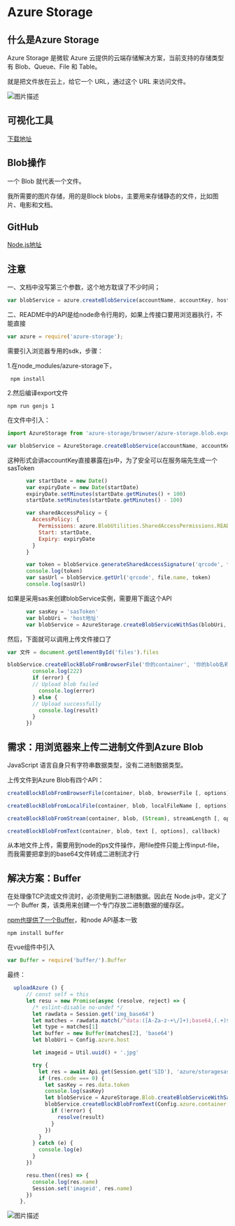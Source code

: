 # Azure Storage

## 什么是Azure Storage 

   Azure Storage 是微软 Azure 云提供的云端存储解决方案，当前支持的存储类型有 Blob、Queue、File 和 Table。

就是把文件放在云上，给它一个 URL，通过这个 URL 来访问文件。

![图片描述][1]

## 可视化工具

[下载地址][2]

## Blob操作

一个 Blob 就代表一个文件。

我所需要的图片存储，用的是Block blobs，主要用来存储静态的文件，比如图片、电影和文档。

## GitHub

[Node.js地址][3]

## 注意

一、文档中没写第三个参数，这个地方耽误了不少时间；

```js
var blobService = azure.createBlobService(accountName, accountKey, host);
```

二、README中的API是给node命令行用的，如果上传接口要用浏览器执行，不能直接

```js
var azure = require('azure-storage');
```

需要引入浏览器专用的sdk，步骤：

1.在node_modules/azure-storage下，

```
 npm install
```

2.然后编译export文件

```
npm run genjs 1
```
在文件中引入：

```js
import AzureStorage from 'azure-storage/browser/azure-storage.blob.export'
```

```js
var blobService = AzureStorage.createBlobService(accountName, accountKey, host)
```

这种形式会讲accountKey直接暴露在js中，为了安全可以在服务端先生成一个sasToken

```js
      var startDate = new Date()
      var expiryDate = new Date(startDate)
      expiryDate.setMinutes(startDate.getMinutes() + 100)
      startDate.setMinutes(startDate.getMinutes() - 100)

      var sharedAccessPolicy = {
        AccessPolicy: {
          Permissions: azure.BlobUtilities.SharedAccessPermissions.READ,
          Start: startDate,
          Expiry: expiryDate
        }
      }

      var token = blobService.generateSharedAccessSignature('qrcode', file.name, sharedAccessPolicy)
      console.log(token)
      var sasUrl = blobService.getUrl('qrcode', file.name, token)
      console.log(sasUrl)
```

如果是采用sas来创建blobService实例，需要用下面这个API

```js
      var sasKey = 'sasToken'
      var blobUri = 'host地址'
      var blobService = AzureStorage.createBlobServiceWithSas(blobUri, sasKey).withFilter(new AzureStorage.ExponentialRetryPolicyFilter())

```

然后，下面就可以调用上传文件接口了

```js
var 文件 = document.getElementById('files').files

blobService.createBlockBlobFromBrowserFile('你的container', '你的blob名称', 文件, option对象, function (error, result, response) {
        console.log(222)
        if (error) {
        // Upload blob failed
          console.log(error)
        } else {
        // Upload successfully
          console.log(result)
        }
      })
```

## 需求：用浏览器来上传二进制文件到Azure Blob

JavaScript 语言自身只有字符串数据类型，没有二进制数据类型。

上传文件到Azure Blob有四个API：

```js
createBlockBlobFromBrowserFile(container, blob, browserFile [, options], callback)

createBlockBlobFromLocalFile(container, blob, localFileName [, options], callback)

createBlockBlobFromStream(container, blob, (Stream), streamLength [, options], callback)

createBlockBlobFromText(container, blob, text [, options], callback)
```

从本地文件上传，需要用到node的ps文件操作，用file控件只能上传input-file，而我需要把拿到的base64文件转成二进制流才行

## 解决方案：Buffer

在处理像TCP流或文件流时，必须使用到二进制数据。因此在 Node.js中，定义了一个 Buffer 类，该类用来创建一个专门存放二进制数据的缓存区。

[npm也提供了一个Buffer][4]，和node API基本一致

```
npm install buffer
```
在vue组件中引入

```js
var Buffer = require('buffer/').Buffer
```

最终：

```js
  uploadAzure () {
      // const self = this
      let resu = new Promise(async (resolve, reject) => {
        /* eslint-disable no-undef */
        let rawdata = Session.get('img_base64')
        let matches = rawdata.match(/^data:([A-Za-z-+\/]+);base64,(.+)$/)
        let type = matches[1]
        let buffer = new Buffer(matches[2], 'base64')
        let blobUri = Config.azure.host

        let imageid = Util.uuid() + '.jpg'

        try {
          let res = await Api.get(Session.get('SID'), 'azure/storagesas', {imageid: imageid})
          if (res.code === 0) {
            let sasKey = res.data.token
            console.log(sasKey)
            let blobService = AzureStorage.Blob.createBlobServiceWithSas(blobUri, sasKey).withFilter(new AzureStorage.Blob.ExponentialRetryPolicyFilter())
            blobService.createBlockBlobFromText(Config.azure.container, imageid, buffer, {contentType: type}, function (error, result, response) {
              if (!error) {
                resolve(result)
              }
            })
          }
        } catch (e) {
          console.log(e)
        }
      })

      resu.then((res) => {
        console.log(res.name)
        Session.set('imageid', res.name)
      })
    },
```
![图片描述][5]




  [1]: //img.mukewang.com/5ac475190001201303760199.png
  [2]: https://azure.microsoft.com/en-us/features/storage-explorer/
  [3]: https://github.com/Azure/azure-storage-node
  [4]: https://www.npmjs.com/package/buffer
  [5]: //img.mukewang.com/5acad59f0001f3ed10380115.png